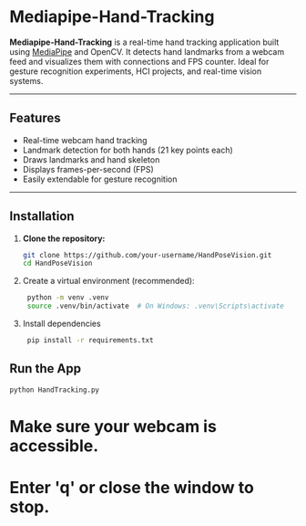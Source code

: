 # Mediapipe-Hand-Tracking

**Mediapipe-Hand-Tracking** is a real-time hand tracking application built using [MediaPipe](https://google.github.io/mediapipe/) and OpenCV. It detects hand landmarks from a webcam feed and visualizes them with connections and FPS counter. Ideal for gesture recognition experiments, HCI projects, and real-time vision systems.

---

## Features

- Real-time webcam hand tracking
- Landmark detection for both hands (21 key points each)
- Draws landmarks and hand skeleton
- Displays frames-per-second (FPS)
- Easily extendable for gesture recognition

---
## Installation

1. **Clone the repository:**
   ```bash
   git clone https://github.com/your-username/HandPoseVision.git
   cd HandPoseVision

2. Create a virtual environment (recommended):
   ```bash
    python -m venv .venv
    source .venv/bin/activate  # On Windows: .venv\Scripts\activate

3. Install dependencies
   ```bash
    pip install -r requirements.txt

## Run the App
   ```bash
   python HandTracking.py 
```


# Make sure your webcam is accessible.
# Enter 'q' or close the window to stop.

